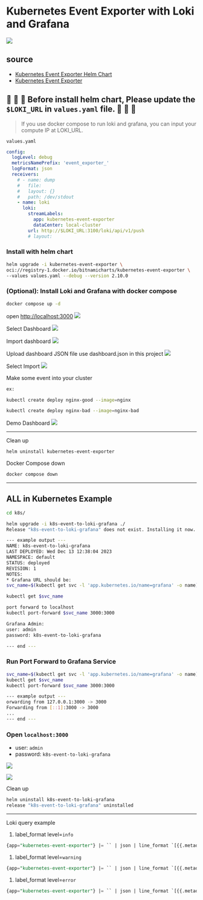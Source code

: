 # Kubernetes Event Exporter with Loki and Grafana

![](./img/arch-0.png)

## source
- [Kubernetes Event Exporter Helm Chart](https://github.com/bitnami/charts/tree/main/bitnami/kubernetes-event-exporter)
- [Kubernetes Event Exporter](https://github.com/resmoio/kubernetes-event-exporter)
## 🚨 🚨 🚨 Before install helm chart, Please update the `$LOKI_URL` in `values.yaml` file. 🚨 🚨 🚨
> If you use docker compose to run loki and grafana, you can input your compute IP at LOKI_URL.

`values.yaml`
```yaml
config:
  logLevel: debug
  metricsNamePrefix: 'event_exporter_'
  logFormat: json
  receivers:
    # - name: dump
    #   file:
    #   layout: {}
    #   path: /dev/stdout
    - name: loki
      loki:
        streamLabels:
          app: kubernetes-event-exporter
          dataCenter: local-cluster
        url: http://$LOKI_URL:3100/loki/api/v1/push
        # layout:
```

### Install with helm chart
```bash
helm upgrade -i kubernetes-event-exporter \
oci://registry-1.docker.io/bitnamicharts/kubernetes-event-exporter \
--values values.yaml --debug --version 2.10.0
```


### (Optional): Install Loki and Grafana with docker compose
```bash
docker compose up -d 
```

open [http://localhost:3000](http://localhost:3000)
![](./img/grafana-0.png)

Select Dashboard
![](./img/grafana-1.png)

Import dashboard
![](./img/grafana-2.png)

Upload dashboard JSON file use dashboard.json in this project
![](./img/grafana-3.png)

Select Import
![](./img/grafana-4.png)

Make some event into your cluster
```bash
ex:

kubectl create deploy nginx-good --image=nginx

kubectl create deploy nginx-bad --image=nginx-bad

```

Demo Dashboard
![](./img/dashboard.png)



---
Clean up
```bash
helm uninstall kubernetes-event-exporter
```

Docker Compose down
```bash
docker compose down
```

---
## ALL in Kubernetes Example
```bash
cd k8s/

helm upgrade -i k8s-event-to-loki-grafana ./
Release "k8s-event-to-loki-grafana" does not exist. Installing it now.

--- example output ---
NAME: k8s-event-to-loki-grafana
LAST DEPLOYED: Wed Dec 13 12:38:04 2023
NAMESPACE: default
STATUS: deployed
REVISION: 1
NOTES:
* Grafana URL should be:
svc_name=$(kubectl get svc -l 'app.kubernetes.io/name=grafana' -o name)

kubectl get $svc_name 

port forward to localhost 
kubectl port-forward $svc_name 3000:3000

Grafana Admin:
user: admin
password: k8s-event-to-loki-grafana

--- end ---
```

### Run Port Forward to Grafana Service
```bash
svc_name=$(kubectl get svc -l 'app.kubernetes.io/name=grafana' -o name)
kubectl get $svc_name
kubectl port-forward $svc_name 3000:3000

--- example output ---
orwarding from 127.0.0.1:3000 -> 3000
Forwarding from [::1]:3000 -> 3000
...
--- end ---
```
### Open `localhost:3000`
- user: `admin`
- password: `k8s-event-to-loki-grafana`


![](./img/k8s-dashboard-0.png)

![](./img/k8s-dashboard-1.png)




Clean up
```bash
helm uninstall k8s-event-to-loki-grafana    
release "k8s-event-to-loki-grafana" uninstalled
```
---
Loki query example
1. label_format level=`info`
```sql
{app="kubernetes-event-exporter"} |= `` | json | line_format `[{{.metadata_namespace}}] [{{.involvedObject_kind}}] "{{.involvedObject_name}}" [{{.reason}}] {{.message}}` | type=~`Normal` | label_format  level=`info` | metadata_namespace =~ `$namespace`
```

1. label_format level=`warning`
```sql
{app="kubernetes-event-exporter"} |= `` | json | line_format `[{{.metadata_namespace}}] [{{.involvedObject_kind}}] "{{.involvedObject_name}}" [{{.reason}}] {{.message}}` | type=~`Warning` | label_format  level=`warning` | metadata_namespace =~ `$namespace`
```

1. label_format level=`error`
```sql
{app="kubernetes-event-exporter"} |= `` | json | line_format `[{{.metadata_namespace}}] [{{.involvedObject_kind}}] "{{.involvedObject_name}}" [{{.reason}}] {{.message}}` | reason=~`Failed`| label_format  level=`error` | metadata_namespace =~ `$namespace``
```
